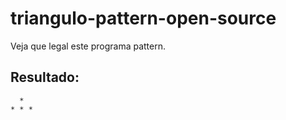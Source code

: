# triangulo-pattern-open-source
Veja que legal este programa pattern.

## Resultado:
      * 
    * * *


